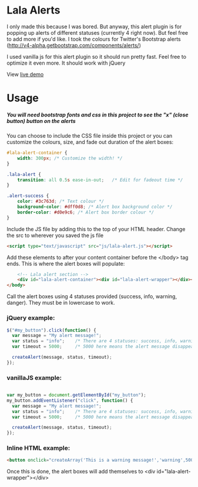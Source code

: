 # Lala Alerts

I only made this because I was bored. But anyway, this alert plugin is for popping up alerts of different statuses (currently 4 right now). But feel free to add more if you'd like. I took the colours for Twitter's Bootstrap alerts (http://v4-alpha.getbootstrap.com/components/alerts/)

I used vanilla js for this alert plugin so it should run pretty fast. Feel free to optimize it even more. It should work with jQuery

View [live demo](http://lalaman.github.io/lala-alerts-js/)

# Usage

##### You will need bootstrap fonts and css in this project to see the "x" (close button) button on the alerts

You can choose to include the CSS file inside this project or you can customize the colours, size, and fade out duration of the alert boxes:

```css
#lala-alert-container {
    width: 300px; /* Customize the width! */
}

.lala-alert {
    transition: all 0.5s ease-in-out;   /* Edit for fadeout time */
}

.alert-success {
    color: #3c763d; /* Text colour */
    background-color: #dff0d8; /* Alert box background color */
    border-color: #d0e9c6; /* Alert box border colour */
}
```

Include the JS file by adding this to the top of your HTML header. Change the src to wherever you saved the js file
```html
<script type="text/javascript" src="js/lala-alert.js"></script>
```

Add these elements to after your content container before the \</body> tag ends. This is where the alert boxes will populate:
```html
    <!-- Lala alert section -->
    <div id="lala-alert-container"><div id="lala-alert-wrapper"></div></div>
</body>
```

Call the alert boxes using 4 statuses provided (success, info, warning, danger). They must be in lowercase to work.
### jQuery example:

```javascript
$("#my_button").click(function() {
  var message = "My alert message!";
  var status = "info";    /* There are 4 statuses: success, info, warning, danger  */
  var timeout = 5000;     /* 5000 here means the alert message disappears after 5 seconds. */

  createAlert(message, status, timeout);
});
```

### vanillaJS example:
```javascript

var my_button = document.getElementById("my_button");
my_button.addEventListener("click", function() {
  var message = "My alert message!";
  var status = "info";    /* There are 4 statuses: success, info, warning, danger  */
  var timeout = 5000;     /* 5000 here means the alert message disappears after 5 seconds. */

  createAlert(message, status, timeout);
});

```

### Inline HTML example:
```html
<button onclick="createArray('This is a warning message!','warning',5000)">Show warning message</button>
```

Once this is done, the alert boxes will add themselves to \<div id="lala-alert-wrapper">\</div>
